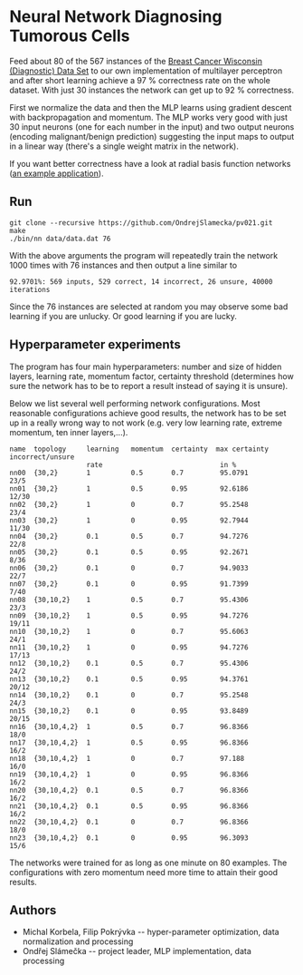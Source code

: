 Neural Network Diagnosing Tumorous Cells
========================================

Feed about 80 of the 567 instances of the
[Breast Cancer Wisconsin (Diagnostic) Data Set](http://archive.ics.uci.edu/ml/datasets/Breast+Cancer+Wisconsin+%28Diagnostic%29)
to our own implementation of multilayer perceptron and after short
learning achieve a 97 % correctness rate on the whole dataset. With just
30 instances the network can get up to 92 % correctness.

First we normalize the data and then the MLP learns using gradient
descent with backpropagation and momentum. The MLP works very good with
just 30 input neurons (one for each number in the input) and two output
neurons (encoding malignant/benign prediction) suggesting the input maps
to output in a linear way (there's a single weight matrix in the
network).

If you want better correctness have a look at radial basis function
networks ([an example
application](http://www.acit2k.org/ACIT/2012Proceedings/13233.pdf)).


Run
---

    git clone --recursive https://github.com/OndrejSlamecka/pv021.git
    make
    ./bin/nn data/data.dat 76


With the above arguments the program will repeatedly train the network 1000 times with 76 instances and then output a line similar to

    92.9701%: 569 inputs, 529 correct, 14 incorrect, 26 unsure, 40000 iterations


Since the 76 instances are selected at random you may observe some bad
learning if you are unlucky. Or good learning if you are lucky.

Hyperparameter experiments
--------------------------

The program has four main hyperparameters: number and size of hidden
layers, learning rate, momentum factor, certainty threshold (determines
how sure the network has to be to report a result instead of saying it
is unsure).

Below we list several well performing network configurations. Most
reasonable configurations achieve good results, the network has to be
set up in a really wrong way to not work (e.g. very low learning rate,
extreme momentum, ten inner layers,...).


    name  topology     learning   momentum  certainty  max certainty  incorrect/unsure
                       rate                             in %
    nn00  {30,2}       1          0.5       0.7         95.0791        23/5
    nn01  {30,2}       1          0.5       0.95        92.6186        12/30
    nn02  {30,2}       1          0         0.7         95.2548        23/4
    nn03  {30,2}       1          0         0.95        92.7944        11/30
    nn04  {30,2}       0.1        0.5       0.7         94.7276        22/8
    nn05  {30,2}       0.1        0.5       0.95        92.2671        8/36
    nn06  {30,2}       0.1        0         0.7         94.9033        22/7
    nn07  {30,2}       0.1        0         0.95        91.7399        7/40
    nn08  {30,10,2}    1          0.5       0.7         95.4306        23/3
    nn09  {30,10,2}    1          0.5       0.95        94.7276        19/11
    nn10  {30,10,2}    1          0         0.7         95.6063        24/1
    nn11  {30,10,2}    1          0         0.95        94.7276        17/13
    nn12  {30,10,2}    0.1        0.5       0.7         95.4306        24/2
    nn13  {30,10,2}    0.1        0.5       0.95        94.3761        20/12
    nn14  {30,10,2}    0.1        0         0.7         95.2548        24/3
    nn15  {30,10,2}    0.1        0         0.95        93.8489        20/15
    nn16  {30,10,4,2}  1          0.5       0.7         96.8366        18/0
    nn17  {30,10,4,2}  1          0.5       0.95        96.8366        16/2
    nn18  {30,10,4,2}  1          0         0.7         97.188         16/0
    nn19  {30,10,4,2}  1          0         0.95        96.8366        16/2
    nn20  {30,10,4,2}  0.1        0.5       0.7         96.8366        16/2
    nn21  {30,10,4,2}  0.1        0.5       0.95        96.8366        16/2
    nn22  {30,10,4,2}  0.1        0         0.7         96.8366        18/0
    nn23  {30,10,4,2}  0.1        0         0.95        96.3093        15/6


The networks were trained for as long as one minute on 80 examples. The
configurations with zero momentum need more time to attain their good
results.


Authors
-------

* Michal Korbela, Filip Pokrývka -- hyper-parameter optimization, data
  normalization and processing
* Ondřej Slámečka -- project leader, MLP implementation, data processing
